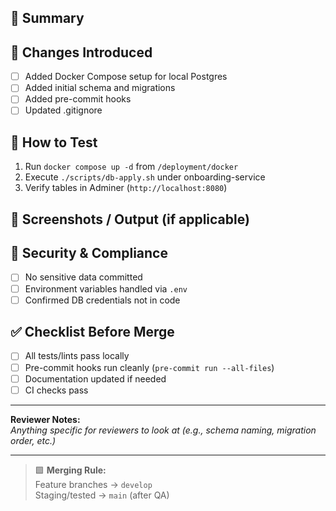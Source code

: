 ## 🧭 Summary
<!-- Briefly describe what this PR does and why -->

## 🧩 Changes Introduced
- [ ] Added Docker Compose setup for local Postgres
- [ ] Added initial schema and migrations
- [ ] Added pre-commit hooks
- [ ] Updated .gitignore

## 🧪 How to Test
1. Run `docker compose up -d` from `/deployment/docker`
2. Execute `./scripts/db-apply.sh` under onboarding-service
3. Verify tables in Adminer (`http://localhost:8080`)

## 📸 Screenshots / Output (if applicable)
<!-- Add screenshots, logs, or Adminer output -->

## 🔐 Security & Compliance
- [ ] No sensitive data committed
- [ ] Environment variables handled via `.env`
- [ ] Confirmed DB credentials not in code

## ✅ Checklist Before Merge
- [ ] All tests/lints pass locally
- [ ] Pre-commit hooks run cleanly (`pre-commit run --all-files`)
- [ ] Documentation updated if needed
- [ ] CI checks pass

---

**Reviewer Notes:**  
_Anything specific for reviewers to look at (e.g., schema naming, migration order, etc.)_

---

> 🟩 **Merging Rule:**  
> Feature branches → `develop`  
> Staging/tested → `main` (after QA)